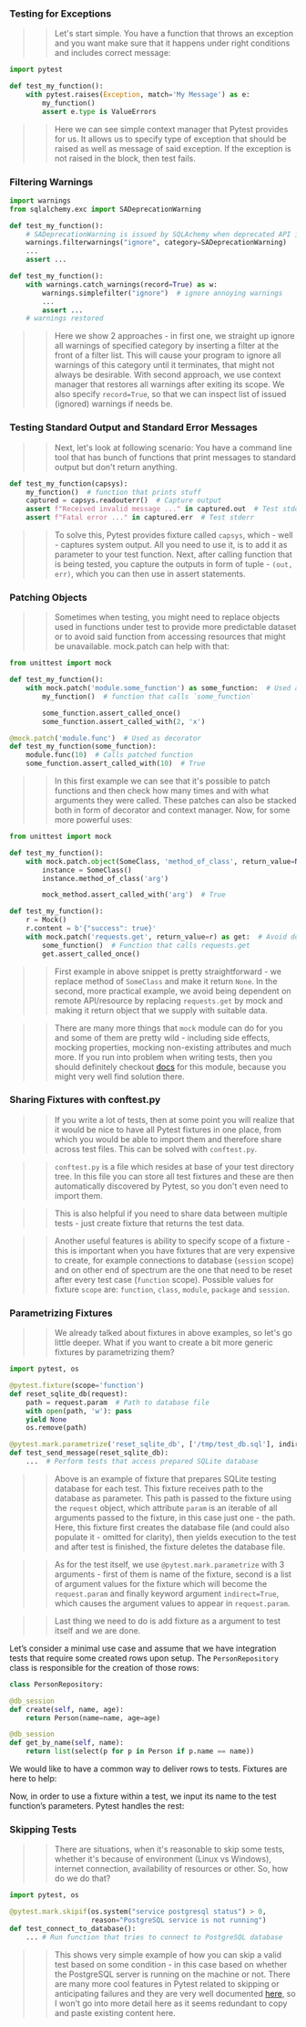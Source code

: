 ### Testing for Exceptions

> > Let's start simple. You have a function that throws an exception and you want make sure that it happens under right conditions and includes correct message: 

```python
import pytest

def test_my_function():
    with pytest.raises(Exception, match='My Message') as e:
        my_function()
        assert e.type is ValueErrors
```

> > Here we can see simple context manager that Pytest provides for us. It allows us to specify type of exception that should be raised as well as message of said exception. If the exception is not raised in the block, then test fails.

### Filtering Warnings

```python
import warnings
from sqlalchemy.exc import SADeprecationWarning

def test_my_function():
    # SADeprecationWarning is issued by SQLAchemy when deprecated API is used
    warnings.filterwarnings("ignore", category=SADeprecationWarning)
    ...
    assert ...

def test_my_function():
    with warnings.catch_warnings(record=True) as w:
        warnings.simplefilter("ignore")  # ignore annoying warnings
        ...
        assert ...
    # warnings restored
```

> > Here we show 2 approaches - in first one, we straight up ignore all warnings of specified category by inserting a filter at the front of a filter list. This will cause your program to ignore all warnings of this category until it terminates, that might not always be desirable. With second approach, we use context manager that restores all warnings after exiting its scope. We also specify ```record=True```, so that we can inspect list of issued (ignored) warnings if needs be. 

### Testing Standard Output and Standard Error Messages

> > Next, let's look at following scenario: You have a command line tool that has bunch of functions that print messages to standard output but don't return anything.

```python
def test_my_function(capsys):
    my_function()  # function that prints stuff
    captured = capsys.readouterr()  # Capture output
    assert f"Received invalid message ..." in captured.out  # Test stdout
    assert f"Fatal error ..." in captured.err  # Test stderr
```

> > To solve this, Pytest provides fixture called ```capsys```, which - well - captures system output. All you need to use it, is to add it as parameter to your test function. Next, after calling function that is being tested, you capture the outputs in form of tuple - ```(out, err)```, which you can then use in assert statements. 

### Patching Objects

> > Sometimes when testing, you might need to replace objects used in functions under test to provide more predictable dataset or to avoid said function from accessing resources that might be unavailable. mock.patch can help with that: 

```python
from unittest import mock

def test_my_function():
    with mock.patch('module.some_function') as some_function:  # Used as context manager
        my_function()  # function that calls `some_function`

        some_function.assert_called_once()
        some_function.assert_called_with(2, 'x')

@mock.patch('module.func')  # Used as decorator
def test_my_function(some_function):
    module.func(10)  # Calls patched function
    some_function.assert_called_with(10)  # True
```

> > In this first example we can see that it's possible to patch functions and then check how many times and with what arguments they were called. These patches can also be stacked both in form of decorator and context manager. Now, for some more powerful uses:

```python
from unittest import mock

def test_my_function():
    with mock.patch.object(SomeClass, 'method_of_class', return_value=None) as mock_method:
        instance = SomeClass()
        instance.method_of_class('arg')

        mock_method.assert_called_with('arg')  # True

def test_my_function():
    r = Mock()
    r.content = b'{"success": true}'
    with mock.patch('requests.get', return_value=r) as get:  # Avoid doing actual GET request
        some_function()  # Function that calls requests.get
        get.assert_called_once()
```

> > First example in above snippet is pretty straightforward - we replace method of ```SomeClass``` and make it return ```None```. In the second, more practical example, we avoid being dependent on remote API/resource by replacing ```requests.get``` by mock and making it return object that we supply with suitable data.

> > There are many more things that ```mock``` module can do for you and some of them are pretty wild - including side effects, mocking properties, mocking non-existing attributes and much more. If you run into problem when writing tests, then you should definitely checkout [docs](https://docs.python.org/3/library/unittest.mock.html) for this module, because you might very well find solution there. 

### Sharing Fixtures with conftest.py

> > If you write a lot of tests, then at some point you will realize that it would be nice to have all Pytest fixtures in one place, from which you would be able to import them and therefore share across test files. This can be solved with ```conftest.py```.

> > ```conftest.py``` is a file which resides at base of your test directory tree. In this file you can store all test fixtures and these are then automatically discovered by Pytest, so you don't even need to import them.

> > This is also helpful if you need to share data between multiple tests - just create fixture that returns the test data.

> > Another useful features is ability to specify scope of a fixture - this is important when you have fixtures that are very expensive to create, for example connections to database (```session``` scope) and on other end of spectrum are the one that need to be reset after every test case (```function``` scope). Possible values for fixture ```scope``` are: ```function```, ```class```, ```module```, ```package``` and ```session```. 

### Parametrizing Fixtures

> > We already talked about fixtures in above examples, so let's go little deeper. What if you want to create a bit more generic fixtures by parametrizing them?
```python
import pytest, os

@pytest.fixture(scope='function')
def reset_sqlite_db(request):
    path = request.param  # Path to database file
    with open(path, 'w'): pass
    yield None
    os.remove(path)

@pytest.mark.parametrize('reset_sqlite_db', ['/tmp/test_db.sql'], indirect=True)
def test_send_message(reset_sqlite_db):
    ...  # Perform tests that access prepared SQLite database
```
> > Above is an example of fixture that prepares SQLite testing database for each test. This fixture receives path to the database as parameter. This path is passed to the fixture using the ```request``` object, which attribute ```param``` is an iterable of all arguments passed to the fixture, in this case just one - the path. Here, this fixture first creates the database file (and could also populate it - omitted for clarity), then yields execution to the test and after test is finished, the fixture deletes the database file.

> > As for the test itself, we use ```@pytest.mark.parametrize``` with 3 arguments - first of them is name of the fixture, second is a list of argument values for the fixture which will become the ```request.param``` and finally keyword argument ```indirect=True```, which causes the argument values to appear in ```request.param```.

> > Last thing we need to do is add fixture as a argument to test itself and we are done. 

Let’s consider a minimal use case and assume that we have integration tests that require some created rows upon setup. The `PersonRepository` class is responsible for the creation of those rows:

```python
class PersonRepository:

@db_session
def create(self, name, age):
	return Person(name=name, age=age)

@db_session
def get_by_name(self, name):
	return list(select(p for p in Person if p.name == name))
```

We would like to have a common way to deliver rows to tests. Fixtures are here to help:

Now, in order to use a fixture within a test, we input its name to the test function’s parameters. Pytest handles the rest:

### Skipping Tests

> > There are situations, when it's reasonable to skip some tests, whether it's because of environment (Linux vs Windows), internet connection, availability of resources or other. So, how do we do that?
```python
import pytest, os

@pytest.mark.skipif(os.system("service postgresql status") > 0,
                    reason="PostgreSQL service is not running")
def test_connect_to_database():
    ... # Run function that tries to connect to PostgreSQL database
```
> > This shows very simple example of how you can skip a valid test based on some condition - in this case based on whether the PostgreSQL server is running on the machine or not. There are many more cool features in Pytest related to skipping or anticipating failures and they are very well documented [here](http://doc.pytest.org/en/latest/skipping.html), so I won't go into more detail here as it seems redundant to copy and paste existing content here. 
<!--stackedit_data:
eyJoaXN0b3J5IjpbMTgwOTk1NTQ0XX0=
-->